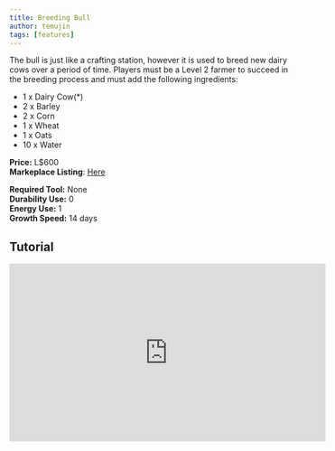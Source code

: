 ```yaml
---
title: Breeding Bull
author: temujin
tags: [features]
---
```

The bull is just like a crafting station, however it is used to breed new dairy cows over a period of time. Players must be a Level 2 farmer to succeed in the breeding process and must add the following ingredients:
- 1 x Dairy Cow(*)
- 2 x Barley
- 2 x Corn
- 1 x Wheat
- 1 x Oats
- 10 x Water

**Price:** L$600<br>
**Markeplace Listing**: [Here](https://marketplace.secondlife.com/p/SLC-Farmables-Bull/20142465)<br>

**Required Tool:** None<br>
**Durability Use:** 0<br>
**Energy Use:** 1<br>
**Growth Speed:** 14 days

## Tutorial
<iframe width="560" height="315" src="https://www.youtube.com/embed/89dgKoY4G10" frameborder="0" allow="accelerometer; autoplay; encrypted-media; gyroscope; picture-in-picture" allowfullscreen></iframe>
